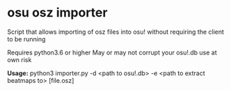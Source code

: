 # osu osz importer

Script that allows importing of osz files into osu! without requiring the client to be running

Requires python3.6 or higher
May or may not corrupt your osu!.db use at own risk


**Usage:** python3 importer.py -d \<path to osu!.db\> -e \<path to extract beatmaps to\> [file.osz]
